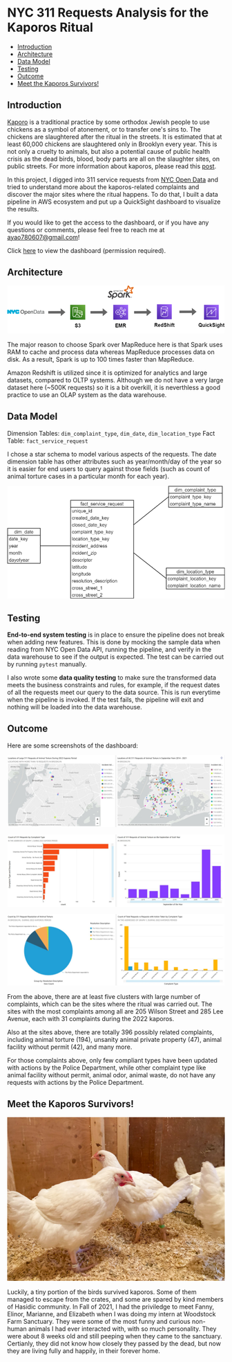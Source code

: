 # NYC 311 Requests Analysis for the Kaporos Ritual

- [Introduction](#introduction)
- [Architecture](#architecture)
- [Data Model](#data-model)
- [Testing](#testing)
- [Outcome](#outcome)
- [Meet the Kaporos Survivors!](#meet-the-kaporos-survivors)

## Introduction

[Kaporo](https://en.wikipedia.org/wiki/Kapparot) is a traditional practice by some orthodox Jewish people to use chickens as a symbol of atonement, or to transfer one's sins to. The chickens are slaughtered after the ritual in the streets. It is estimated that at least 60,000 chickens are slaughtered only in Brooklyn every year. This is not only a cruelty to animals, but also a potential cause of public health crisis as the dead birds, blood, body parts are all on the slaughter sites, on public streets. For more information about kaporos, please read this [post](https://www.adoptakaporossurvivor.com/whatiskaporos).

In this project, I digged into 311 service requests from [NYC Open Data](https://data.cityofnewyork.us/Social-Services/311-Service-Requests-from-2010-to-Present/erm2-nwe9) and tried to understand more about the kaporos-related complaints and discover the major sites where the ritual happens. To do that, I built a data pipeline in AWS ecosystem and put up a QuickSight dashboard to visualize the results.

If you would like to get the access to the dashboard, or if you have any questions or comments, please feel free to reach me at ayao780607@gmail.com!

Click [here](https://us-east-1.quicksight.aws.amazon.com/sn/accounts/607143918644/dashboards/ce780170-26a3-4382-8461-1db5d34ae445) to view the dashboard (permission required).


## Architecture

![NYC Open Data -> S3 -> EMR & Spark -> Redshift -> QuickSight](figures/311-analysis-architecture.png)

The major reason to choose Spark over MapReduce here is that Spark uses RAM to cache and process data whereas MapReduce processes data on disk. As a result, Spark is up to 100 times faster than MapReduce.

Amazon Redshift is utilized since it is optimized for analytics and large datasets, compared to OLTP systems. Although we do not have a very large dataset here (~500K requests) so it is a bit overkill, it is neverthless a good practice to use an OLAP system as the data warehouse.


## Data Model

Dimension Tables: `dim_complaint_type`, `dim_date`, `dim_location_type`
Fact Table: `fact_service_request`

I chose a star schema to model various aspects of the requests. The date dimension table has other attributes such as year/month/day of the year so it is easier for end users to query against those fields (such as count of animal torture cases in a particular month for each year).

![data model diagram](figures/311-analysis-architecture-data-model.png)


## Testing

**End-to-end system testing** is in place to ensure the pipeline does not break when adding new features. This is done by mocking the sample data when reading from NYC Open Data API, running the pipeline, and verify in the data warehouse to see if the output is expected. The test can be carried out by running `pytest` manually.

I also wrote some **data quality testing** to make sure the transformed data meets the business constraints and rules, for example, if the request dates of all the requests meet our query to the data source. This is run everytime when the pipeline is invoked. If the test fails, the pipeline will exit and nothing will be loaded into the data warehouse.


## Outcome

Here are some screenshots of the dashboard:

![dashboard of kaporos sites](figures/dashboard-1.jpg)

![dashboard of counts by complaint types](figures/dashboard-2.JPG)

![dashboard of request resolution rates](figures/dashboard-3.jpg)

From the above, there are at least five clusters with large number of complaints, which can be the sites where the ritual was carried out. The sites with the most complaints among all are 205 Wilson Street and 285 Lee Avenue, each with 31 complaints during the 2022 kaporos.

Also at the sites above, there are totally 396 possibly related complaints, including animal torture (194), unsanity animal private property (47), animal facility without permit (42), and many more.  

For those complaints above, only few compliant types have been updated with actions by the Police Department, while other complaint type like animal facility without permit, animal odor, animal waste, do not have any requests with actions by the Police Department.


## Meet the Kaporos Survivors!

![kaporos survivors photo](figures/kaporos-survivors.jpg)

Luckily, a tiny portion of the birds survived kaporos. Some of them managed to escape from the crates, and some are spared by kind members of Hasidic community. In Fall of 2021, I had the priviledge to meet Fanny, Elinor, Marianne, and Elizabeth when I was doing my intern at Woodstock Farm Sanctuary. They were some of the most funny and curious non-human animals I had ever interacted with, with so much personality. They were about 8 weeks old and still peeping when they came to the sanctuary. Certianly, they did not know how closely they passed by the dead, but now they are living fully and happily, in their forever home.